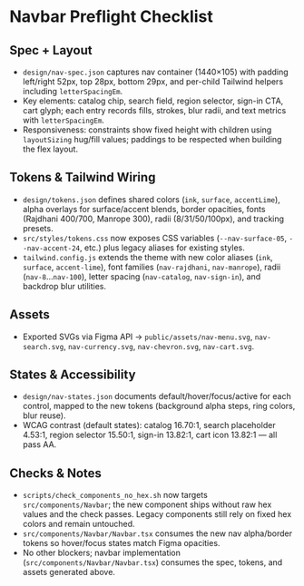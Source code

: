 # Navbar Preflight Checklist

## Spec + Layout
- `design/nav-spec.json` captures nav container (1440×105) with padding left/right 52px, top 28px, bottom 29px, and per-child Tailwind helpers including `letterSpacingEm`.
- Key elements: catalog chip, search field, region selector, sign-in CTA, cart glyph; each entry records fills, strokes, blur radii, and text metrics with `letterSpacingEm`.
- Responsiveness: constraints show fixed height with children using `layoutSizing` hug/fill values; paddings to be respected when building the flex layout.

## Tokens & Tailwind Wiring
- `design/tokens.json` defines shared colors (`ink`, `surface`, `accentLime`), alpha overlays for surface/accent blends, border opacities, fonts (Rajdhani 400/700, Manrope 300), radii (8/31/50/100px), and tracking presets.
- `src/styles/tokens.css` now exposes CSS variables (`--nav-surface-05`, `--nav-accent-24`, etc.) plus legacy aliases for existing styles.
- `tailwind.config.js` extends the theme with new color aliases (`ink`, `surface`, `accent-lime`), font families (`nav-rajdhani`, `nav-manrope`), radii (`nav-8`…`nav-100`), letter spacing (`nav-catalog`, `nav-sign-in`), and backdrop blur utilities.

## Assets
- Exported SVGs via Figma API → `public/assets/nav-menu.svg`, `nav-search.svg`, `nav-currency.svg`, `nav-chevron.svg`, `nav-cart.svg`.

## States & Accessibility
- `design/nav-states.json` documents default/hover/focus/active for each control, mapped to the new tokens (background alpha steps, ring colors, blur reuse).
- WCAG contrast (default states): catalog 16.70:1, search placeholder 4.53:1, region selector 15.50:1, sign-in 13.82:1, cart icon 13.82:1 — all pass AA.

## Checks & Notes
- `scripts/check_components_no_hex.sh` now targets `src/components/Navbar`; the new component ships without raw hex values and the check passes. Legacy components still rely on fixed hex colors and remain untouched.
- `src/components/Navbar/Navbar.tsx` consumes the new nav alpha/border tokens so hover/focus states match Figma opacities.
- No other blockers; navbar implementation (`src/components/Navbar/Navbar.tsx`) consumes the spec, tokens, and assets generated above.
